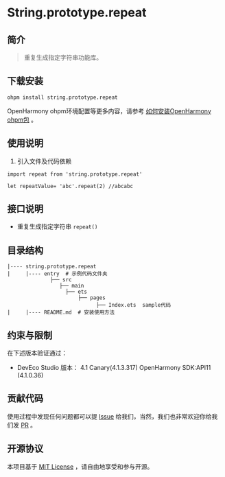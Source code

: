 # String.prototype.repeat

## 简介
> 重复生成指定字符串功能库。

## 下载安装
```shell
ohpm install string.prototype.repeat
```
OpenHarmony ohpm环境配置等更多内容，请参考 [如何安装OpenHarmony ohpm包](https://gitee.com/openharmony-tpc/docs/blob/master/OpenHarmony_har_usage.md) 。

## 使用说明
1. 引入文件及代码依赖
 ```
import repeat from 'string.prototype.repeat'

let repeatValue= 'abc'.repeat(2) //abcabc
 ```

## 接口说明
* 重复生成指定字符串
  `repeat()`

## 目录结构
````
|---- string.prototype.repeat
|     |---- entry  # 示例代码文件夹
              ├── src  
                 ├── main   
                   ├── ets
                       ├── pages
                             ├── Index.ets  sample代码
|     |---- README.md  # 安装使用方法                    
````


## 约束与限制

在下述版本验证通过：

- DevEco Studio 版本： 4.1 Canary(4.1.3.317) OpenHarmony SDK:API11 (4.1.0.36)

## 贡献代码
使用过程中发现任何问题都可以提 [Issue](https://gitee.com/openharmony-tpc/openharmony_tpc_samples/issues) 给我们，当然，我们也非常欢迎你给我们发 [PR](https://gitee.com/openharmony-tpc/openharmony_tpc_samples/pulls) 。

## 开源协议
本项目基于 [MIT License](https://gitee.com/openharmony-tpc/openharmony_tpc_samples/blob/master/string.prototype.repeat/LICENSE) ，请自由地享受和参与开源。
